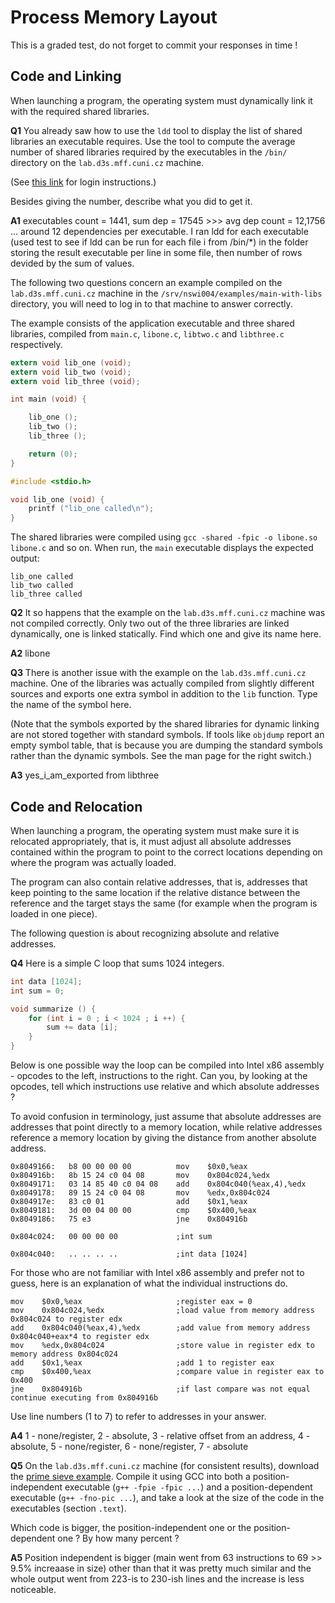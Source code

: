 # Process Memory Layout

This is a graded test, do not forget to commit your responses in time !


## Code and Linking

When launching a program, the operating system must dynamically link it with the required shared libraries.

**Q1** You already saw how to use the `ldd` tool to display the list of shared libraries an executable requires.
Use the tool to compute the average number of shared libraries required by the executables
in the `/bin/` directory on the `lab.d3s.mff.cuni.cz` machine.

(See [this link](https://d3s.mff.cuni.cz/teaching/nswi004/qa/#logging-to-the-lab-machine) for login instructions.)

Besides giving the number, describe what you did to get it.

**A1** executables count = 1441, sum dep = 17545 >>> avg dep count = 12,1756 ... around 12 dependencies per executable. I ran ldd for each executable (used test to see if ldd can be run for each file i from /bin/*) in the folder storing the result executable per line in some file, then number of rows devided by the sum of values.

The following two questions concern an example compiled on the `lab.d3s.mff.cuni.cz` machine
in the `/srv/nswi004/examples/main-with-libs` directory, you will need to log in to that
machine to answer correctly.

The example consists of the application executable and three shared libraries,
compiled from `main.c`, `libone.c`, `libtwo.c` and `libthree.c` respectively.

```c
extern void lib_one (void);
extern void lib_two (void);
extern void lib_three (void);

int main (void) {

    lib_one ();
    lib_two ();
    lib_three ();

    return (0);
}
```

```c
#include <stdio.h>

void lib_one (void) {
    printf ("lib_one called\n");
}
```

The shared libraries were compiled using `gcc -shared -fpic -o libone.so libone.c` and so on.
When run, the `main` executable displays the expected output:

```
lib_one called
lib_two called
lib_three called
```

**Q2** It so happens that the example on the `lab.d3s.mff.cuni.cz` machine was not compiled correctly.
Only two out of the three libraries are linked dynamically, one is linked statically.
Find which one and give its name here.

**A2** libone

**Q3** There is another issue with the example on the `lab.d3s.mff.cuni.cz` machine.
One of the libraries was actually compiled from slightly different sources and
exports one extra symbol in addition to the `lib` function.
Type the name of the symbol here.

(Note that the symbols exported by the shared libraries for dynamic linking are not stored
together with standard symbols. If tools like `objdump` report an empty symbol table,
that is because you are dumping the standard symbols rather than the dynamic symbols.
See the man page for the right switch.)

**A3** yes_i_am_exported from libthree


## Code and Relocation

When launching a program, the operating system must make sure it is relocated appropriately,
that is, it must adjust all absolute addresses contained within the program to point to
the correct locations depending on where the program was actually loaded.

The program can also contain relative addresses, that is, addresses that keep pointing
to the same location if the relative distance between the reference and the target
stays the same (for example when the program is loaded in one piece).

The following question is about recognizing absolute and relative addresses.

**Q4** Here is a simple C loop that sums 1024 integers.

```c
int data [1024];
int sum = 0;

void summarize () {
    for (int i = 0 ; i < 1024 ; i ++) {
        sum += data [i];
    }
}
```

Below is one possible way the loop can be compiled into Intel x86 assembly - opcodes to the
left, instructions to the right. Can you, by looking at the opcodes, tell which
instructions use relative and which absolute addresses ?

To avoid confusion in terminology, just assume that absolute addresses are addresses that point directly to a memory location, while relative addresses reference a memory location by giving the distance from another absolute address.

```
0x8049166:   b8 00 00 00 00          mov    $0x0,%eax
0x804916b:   8b 15 24 c0 04 08       mov    0x804c024,%edx
0x8049171:   03 14 85 40 c0 04 08    add    0x804c040(%eax,4),%edx
0x8049178:   89 15 24 c0 04 08       mov    %edx,0x804c024
0x804917e:   83 c0 01                add    $0x1,%eax
0x8049181:   3d 00 04 00 00          cmp    $0x400,%eax
0x8049186:   75 e3                   jne    0x804916b

0x804c024:   00 00 00 00             ;int sum

0x804c040:   .. .. .. ..             ;int data [1024]
```

For those who are not familiar with Intel x86 assembly and prefer not to guess,
here is an explanation of what the individual instructions do.

```
mov    $0x0,%eax                     ;register eax = 0
mov    0x804c024,%edx                ;load value from memory address 0x804c024 to register edx
add    0x804c040(%eax,4),%edx        ;add value from memory address 0x804c040+eax*4 to register edx
mov    %edx,0x804c024                ;store value in register edx to memory address 0x804c024
add    $0x1,%eax                     ;add 1 to register eax
cmp    $0x400,%eax                   ;compare value in register eax to 0x400
jne    0x804916b                     ;if last compare was not equal continue executing from 0x804916b
```

Use line numbers (1 to 7) to refer to addresses in your answer.

**A4** 1 - none/register, 2 - absolute, 3 - relative offset from an address, 4 - absolute, 5 - none/register, 6 - none/register, 7 - absolute

**Q5** On the `lab.d3s.mff.cuni.cz` machine (for consistent results), download the [prime sieve example](https://raw.githubusercontent.com/d-iii-s/teaching-performance-evaluation/master/src/experiment-prime-sieve/basic.cc). Compile it using GCC into both a position-independent executable (`g++ -fpie -fpic ...`) and a position-dependent executable (`g++ -fno-pic ...`), and take a look at the size of the code in the executables (section `.text`).

Which code is bigger, the position-independent one or the position-dependent one ? By how many percent ?

**A5** Position independent is bigger (main went from 63 instructions to 69 >> 9.5% increaase in size) other than that it was pretty much similar and the whole output went from 223-is to 230-ish lines and the increase is less noticeable.
